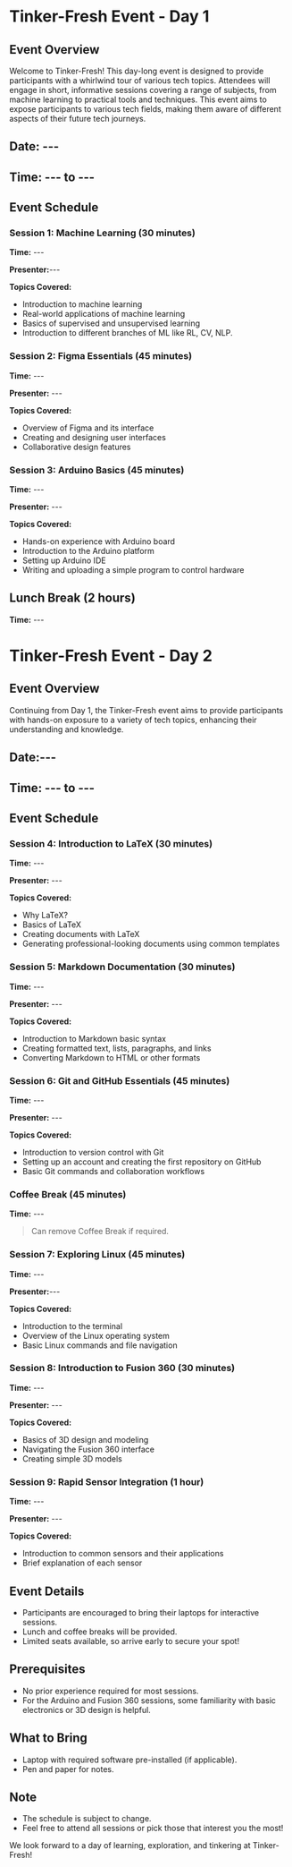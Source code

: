 # Tinker-Fresh Event - Day 1

## Event Overview
Welcome to Tinker-Fresh! This day-long event is designed to provide participants with a whirlwind tour of various tech topics. Attendees will engage in short, informative sessions covering a range of subjects, from machine learning to practical tools and techniques. This event aims to expose participants to various tech fields, making them aware of different aspects of their future tech journeys.

## Date: ---
## Time: --- to ---


## Event Schedule

### **Session 1: Machine Learning (30 minutes)**
**Time:** ---

**Presenter:**---

**Topics Covered:**
- Introduction to machine learning
- Real-world applications of machine learning
- Basics of supervised and unsupervised learning
- Introduction to different branches of ML like RL, CV, NLP.

### **Session 2: Figma Essentials (45 minutes)**
**Time:** ---

**Presenter:** ---

**Topics Covered:**
- Overview of Figma and its interface
- Creating and designing user interfaces
- Collaborative design features

### **Session 3: Arduino Basics (45 minutes)**
**Time:** ---

**Presenter:** ---

**Topics Covered:**
- Hands-on experience with Arduino board
- Introduction to the Arduino platform
- Setting up Arduino IDE
- Writing and uploading a simple program to control hardware

## Lunch Break (2 hours)
**Time:** ---

# Tinker-Fresh Event - Day 2

## Event Overview
Continuing from Day 1, the Tinker-Fresh event aims to provide participants with hands-on exposure to a variety of tech topics, enhancing their understanding and knowledge.

## Date:---
## Time: --- to ---


## Event Schedule

### **Session 4: Introduction to LaTeX (30 minutes)**
**Time:** ---

**Presenter:** ---

**Topics Covered:**
- Why LaTeX?
- Basics of LaTeX
- Creating documents with LaTeX
- Generating professional-looking documents using common templates

### **Session 5: Markdown Documentation (30 minutes)**
**Time:** ---

**Presenter:** ---

**Topics Covered:**
- Introduction to Markdown basic syntax
- Creating formatted text, lists, paragraphs, and links
- Converting Markdown to HTML or other formats

### **Session 6: Git and GitHub Essentials (45 minutes)**
**Time:** ---

**Presenter:** ---

**Topics Covered:**
- Introduction to version control with Git
- Setting up an account and creating the first repository on GitHub
- Basic Git commands and collaboration workflows

### **Coffee Break (45 minutes)**
**Time:** ---
>Can remove Coffee Break if required.

### **Session 7: Exploring Linux (45 minutes)**
**Time:** ---

**Presenter:**---

**Topics Covered:**
- Introduction to the terminal
- Overview of the Linux operating system
- Basic Linux commands and file navigation

### **Session 8: Introduction to Fusion 360 (30 minutes)**
**Time:** ---

**Presenter:** ---

**Topics Covered:**
- Basics of 3D design and modeling
- Navigating the Fusion 360 interface
- Creating simple 3D models

### **Session 9: Rapid Sensor Integration (1 hour)**
**Time:** ---

**Presenter:** ---

**Topics Covered:**
- Introduction to common sensors and their applications
- Brief explanation of each sensor

## Event Details
- Participants are encouraged to bring their laptops for interactive sessions.
- Lunch and coffee breaks will be provided.
- Limited seats available, so arrive early to secure your spot!

## Prerequisites
- No prior experience required for most sessions.
- For the Arduino and Fusion 360 sessions, some familiarity with basic electronics or 3D design is helpful.

## What to Bring
- Laptop with required software pre-installed (if applicable).
- Pen and paper for notes.

## Note
- The schedule is subject to change.
- Feel free to attend all sessions or pick those that interest you the most!

We look forward to a day of learning, exploration, and tinkering at Tinker-Fresh!

